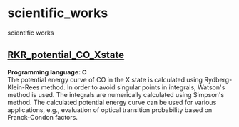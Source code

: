 # scientific_works
scientific works

## [RKR_potential_CO_Xstate](https://github.com/ksonod/scientific_works/tree/master/RKR_potential_CO_Xstate)
<strong>Programming language: C</strong>  
The potential energy curve of CO in the X state is calculated using Rydberg-Klein-Rees method. In order to avoid singular points in integrals, Watson's method is used. The integrals are numerically calculated using Simpson's method. The calculated potential energy curve can be used for various applications, e.g., evaluation of optical transition probability based on Franck-Condon factors.  

